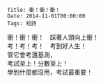     Title: 衝！衝！衝！
    Date: 2014-11-01T00:00:00
    Tags: 短詩

衝！衝！衝！　踩著人頭向上衝！  
考！考！考！　考到好人生！  
管它會考還基測，  
考試至上！分數至上！  
學到什麼都沒用，考試最重要！  

